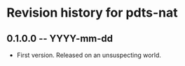# Revision history for pdts-nat

## 0.1.0.0 -- YYYY-mm-dd

* First version. Released on an unsuspecting world.
